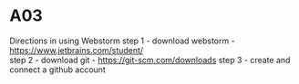 # A03
Directions in using Webstorm
step 1 - download webstorm - https://www.jetbrains.com/student/  
step 2 - download git - https://git-scm.com/downloads
step 3 - create and connect a github account 
